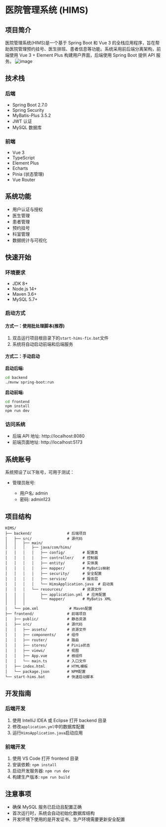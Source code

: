 # 医院管理系统 (HIMS)

## 项目简介

医院管理系统(HIMS)是一个基于 Spring Boot 和 Vue 3 的全栈应用程序，旨在帮助医院管理预约挂号、医生排班、患者信息等功能。系统采用前后端分离架构，前端使用 Vue 3 + Element Plus 构建用户界面，后端使用 Spring Boot 提供 API 服务。
![image](https://github.com/user-attachments/assets/d146722d-9705-4064-b0f7-1a6a5cc91e46)


## 技术栈

### 后端

- Spring Boot 2.7.0
- Spring Security
- MyBatis-Plus 3.5.2
- JWT 认证
- MySQL 数据库

### 前端

- Vue 3
- TypeScript
- Element Plus
- Echarts
- Pinia (状态管理)
- Vue Router

## 系统功能

- 用户认证与授权
- 医生管理
- 患者管理
- 预约挂号
- 科室管理
- 数据统计与可视化

## 快速开始

### 环境要求

- JDK 8+
- Node.js 14+
- Maven 3.6+
- MySQL 5.7+

### 启动方式

#### 方式一：使用批处理脚本(推荐)

1. 双击运行项目根目录下的`start-hims-fix.bat`文件
2. 系统将自动启动前端和后端服务

#### 方式二：手动启动

**启动后端:**

```bash
cd backend
./mvnw spring-boot:run
```

**启动前端:**

```bash
cd frontend
npm install
npm run dev
```

### 访问系统

- 后端 API 地址: http://localhost:8080
- 前端页面地址: http://localhost:5173

## 系统账号

系统预设了以下账号，可用于测试：

- 管理员账号:

  - 用户名: admin
  - 密码: admin123



## 项目结构

```
HIMS/
├── backend/                # 后端项目
│   ├── src/                # 源代码
│   │   ├── main/
│   │   │   ├── java/com/hims/
│   │   │   │   ├── config/        # 配置类
│   │   │   │   ├── controller/    # 控制器
│   │   │   │   ├── entity/        # 实体类
│   │   │   │   ├── mapper/        # MyBatis映射
│   │   │   │   ├── security/      # 安全配置
│   │   │   │   ├── service/       # 服务层
│   │   │   │   └── HimsApplication.java  # 启动类
│   │   │   └── resources/         # 资源文件
│   │   │       ├── application.yml  # 应用配置
│   │   │       └── mapper/        # MyBatis XML
│   │   │
│   └── pom.xml              # Maven配置
├── frontend/               # 前端项目
│   ├── public/             # 静态资源
│   ├── src/                # 源代码
│   │   ├── assets/         # 资源文件
│   │   ├── components/     # 组件
│   │   ├── router/         # 路由
│   │   ├── stores/         # Pinia状态
│   │   ├── views/          # 视图
│   │   ├── App.vue         # 根组件
│   │   └── main.ts         # 入口文件
│   ├── index.html          # HTML模板
│   └── package.json        # NPM配置
└── start-hims.bat          # 快速启动脚本
```

## 开发指南

### 后端开发

1. 使用 IntelliJ IDEA 或 Eclipse 打开 backend 目录
2. 修改`application.yml`中的数据库配置
3. 运行`HimsApplication.java`启动应用

### 前端开发

1. 使用 VS Code 打开 frontend 目录
2. 安装依赖: `npm install`
3. 启动开发服务器: `npm run dev`
4. 构建生产版本: `npm run build`

## 注意事项

- 确保 MySQL 服务已启动且配置正确
- 首次运行时，系统会自动初始化数据库结构
- 开发环境下使用的是开发证书，生产环境需要更新安全配置
